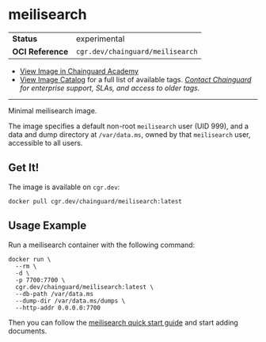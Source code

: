<!--monopod:start-->
# meilisearch
| | |
| - | - |
| **Status** | experimental |
| **OCI Reference** | `cgr.dev/chainguard/meilisearch` |


* [View Image in Chainguard Academy](https://edu.chainguard.dev/chainguard/chainguard-images/reference/meilisearch/overview/)
* [View Image Catalog](https://console.enforce.dev/images/catalog) for a full list of available tags.
*[Contact Chainguard](https://www.chainguard.dev/chainguard-images) for enterprise support, SLAs, and access to older tags.*

---
<!--monopod:end-->

Minimal meilisearch image.

The image specifies a default non-root `meilisearch` user (UID 999), and a data and dump directory at `/var/data.ms`, owned by that `meilisearch` user, accessible to all users.

## Get It!

The image is available on `cgr.dev`:

```
docker pull cgr.dev/chainguard/meilisearch:latest
```

## Usage Example

Run a meilisearch container with the following command:

```
docker run \
  --rm \
  -d \
  -p 7700:7700 \
  cgr.dev/chainguard/meilisearch:latest \
  --db-path /var/data.ms
  --dump-dir /var/data.ms/dumps \
  --http-addr 0.0.0.0:7700
```

Then you can follow the [meilisearch quick start guide](https://www.meilisearch.com/docs/learn/getting_started/quick_start#add-documents) and start adding documents.
